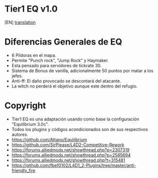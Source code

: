 # Tier1 EQ v1.0

[EN] [translation](https://translate.google.com/translate?sl=es&tl=en&u=https://github.com/lechuga16/T1_EQ)

# Diferencias Generales de EQ
- 6 Pildoras en el mapa.
- Permite "Punch rock", "Jump Rock" y Haymaker.
- Esta pensado para servidores de tickrate 30.
- Sistema de Bonus de vanilla, adicionalmente 50 puntos por matar a los jefes.
- Anti-ff: El daño provocado se descontará del atacante.
- La witch no perderá el objetivo aunque este dentro del refugio.

# Copyright
- Tier1 EQ es una adaptación usando como base la configuración "Equilibrium 3.0c". 
- Todos los plugins y códigos acondicionados son de sus respectivos autores.
- https://github.com/Attano/Equilibrium
- https://github.com/SirPlease/L4D2-Competitive-Rework
- https://forums.alliedmods.net/showthread.php?p=2307319
- https://forums.alliedmods.net/showthread.php?p=2585694
- https://forums.alliedmods.net/showthread.php?t=315481
- https://github.com/fbef0102/L4D1_2-Plugins/tree/master/anti-friendly_fire
